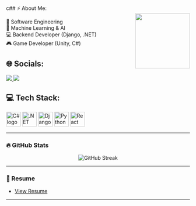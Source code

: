c## ⚡ About Me:  
<img align="right" height="150" src="https://giffiles.alphacoders.com/112/112917.gif" />

🔹 Software Engineering  
🔹 Machine Learning & AI  
💻 Backend Developer (Django, .NET)  
🎮 Game Developer (Unity, C#)  

## 🌐 Socials:  
<p>
  <a href="https://linkedin.com/in/ahmed-elsayed-8b9aa6234">
    <img src="https://img.shields.io/badge/LinkedIn-0077B5?style=for-the-badge&logo=linkedin&logoColor=white"/>
  </a>
  <a href="https://github.com/Antwa-sensei253">
    <img src="https://img.shields.io/badge/GitHub-181717?style=for-the-badge&logo=github&logoColor=white"/>
  </a>
</p>

## 💻 Tech Stack:  
<p>
<!-- C# -->
<img src="https://cdn.jsdelivr.net/npm/simple-icons/icons/csharp.svg" width="40" alt="C# logo"/>

<!-- .NET -->
<img src="https://cdn.jsdelivr.net/npm/simple-icons/icons/dotnet.svg" width="40" alt=".NET logo"/>

<!-- Django -->
<img src="https://cdn.jsdelivr.net/npm/simple-icons/icons/django.svg" width="40" alt="Django logo"/>

<!-- Python -->
<img src="https://cdn.jsdelivr.net/npm/simple-icons/icons/python.svg" width="40" alt="Python logo"/>

<!-- React -->
<img src="https://cdn.jsdelivr.net/npm/simple-icons/icons/react.svg" width="40" alt="React logo"/>

</p>

---

### 🔥 GitHub Stats

<p align="center">
  <img src="https://streak-stats.demolab.com?user=Antwa-sensei253&theme=github-dark&hide_border=true" alt="GitHub Streak"/>
</p>

---

### 📄 Resume

- [View Resume](https://limewire.com/d/LXLkm#SmgiIR1MfI)

---




